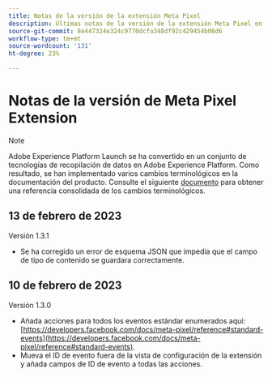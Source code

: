 ```yaml
---
title: Notas de la versión de la extensión Meta Pixel
description: Últimas notas de la versión de la extensión Meta Pixel en Adobe Experience Platform.
source-git-commit: 8e447324e324c9770dcfa348df92c429454b06d6
workflow-type: tm+mt
source-wordcount: '131'
ht-degree: 23%

---
```


# Notas de la versión de Meta Pixel Extension

>[!NOTE]
>
>Adobe Experience Platform Launch se ha convertido en un conjunto de tecnologías de recopilación de datos en Adobe Experience Platform. Como resultado, se han implementado varios cambios terminológicos en la documentación del producto. Consulte el siguiente [documento](../../../term-updates.md) para obtener una referencia consolidada de los cambios terminológicos.

## 13 de febrero de 2023

Versión 1.3.1

* Se ha corregido un error de esquema JSON que impedía que el campo de tipo de contenido se guardara correctamente.

## 10 de febrero de 2023

Versión 1.3.0

* Añada acciones para todos los eventos estándar enumerados aquí: [https://developers.facebook.com/docs/meta-pixel/reference#standard-events](https://developers.facebook.com/docs/meta-pixel/reference#standard-events).
* Mueva el ID de evento fuera de la vista de configuración de la extensión y añada campos de ID de evento a todas las acciones.
